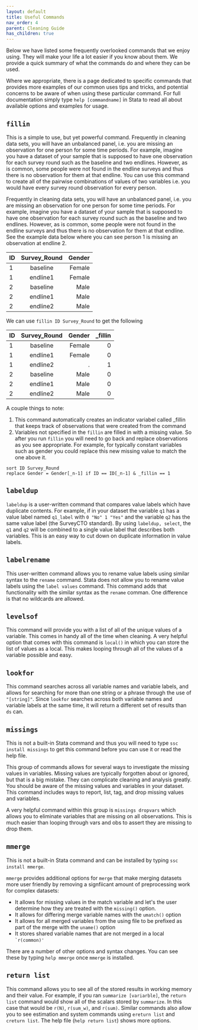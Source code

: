 ```yaml
---
layout: default
title: Useful Commands
nav_order: 4
parent: Cleaning Guide
has_children: true
---
```


Below we have listed some frequently overlooked commands that we enjoy using. They will make your life a lot easier if you know about them. We provide a quick summary of what the commands do and where they can be used. 

Where we appropriate, there is a page dedicated to specific commands that provides more examples of our common uses tips and tricks, and potential concerns to be aware of when using these particular command.  For full documentation simply type `help [commandname]` in Stata to read all about available options and examples for usage.

## `fillin`

This is a simple to use, but yet powerful command. Frequently in cleaning data sets, you will have an unbalanced panel, i.e. you are missing an observation for one person for some time periods. For example, imagine you have a dataset of your sample that is supposed to have one observation for each survey round such as the baseline and two endlines. However, as is common, some people were not found in the endline surveys and thus there is no observation for them at that endline. You can use this command to create all of the pairwise combinations of values of two variables i.e. you would have every survey round observation for every person. 

Frequently in cleaning data sets, you will have an unbalanced panel, i.e. you are missing an observation for one person for some time periods. For example, imagine you have a dataset of your sample that is supposed to have one observation for each survey round such as the baseline and two endlines. However, as is common, some people were not found in the endline surveys and thus there is no observation for them at that endline. See the example data below where you can see person 1 is missing an observation at endline 2. 

| ID          | Survey_Round | Gender     |
| :---        |    :----:   |          ---: |
| 1      | baseline      | Female  |
| 1   	| endline1        | Female      |
| 2      | baseline       | Male   |
| 2   	| endline1        | Male     |
| 2   	| endline2       | Male      |

We can use `fillin ID Survey_Round` to get the following

| ID          | Survey_Round | Gender      | \_fillin 	|
| :---        |    :----:    |        ---: | 	    ---:|
| 1           | baseline     | Female  	   | 0		|
| 1   	      | endline1     | Female      |0 		|
| 1   	      | endline2     | .  	   |1 		|
| 2           | baseline     | Male   	   |0		|
| 2   	      | endline1     | Male        |0		|
| 2           | endline2     | Male        |0		|

A couple things to note:
  1. This command automatically creates an indicator variabel called \_fillin that keeps track of observations that were created from the command
  2. Variables not specified in the `fillin` are filled in with a missing value. So after you run `fillin` you will need to go back and replace observations as you see appropriate. For example, for typically constant variables such as gender you could replace this new missing value to match the one above it. 
  
  ```
  sort ID Survey_Round
  replace Gender = Gender[_n-1] if ID == ID[_n-1] & _fillin == 1 
  ```

## `labeldup`

`labeldup` is a user-written command that compares value labels which have duplicate contents. For example, if in your dataset the variable `q1` has a value label named `q1_label` with `0 "No" 1 "Yes"` and the variable `q2` has the same value label (the SurveyCTO standard). By using `labeldup, select`, the `q1` and `q2` will be combined to a single value label that describes both variables. This is an easy way to cut down on duplicate information in value labels.

## `labelrename`

This user-written command allows you to rename value labels using similar syntax to the `rename` command. Stata does not allow you to rename value labels using the `label values` command. This command adds that functionality with the similar syntax as the `rename` comman. One difference is that no wildcards are allowed.

## `levelsof`

This command will provide you with a list of all of the unique values of a variable. This comes in handy all of the time when cleaning. A very helpful option that comes with this command is `local()` in which you can store the list of values as a local. This makes looping through all of the values of a variable possible and easy. 

## `lookfor`

This command searches across all variable names and variable labels, and allows for searching for more than one string or a phrase through the use of `"[string]"`. Since `lookfor` searches across both variable names and variable labels at the same time, it will return a different set of results than `ds` can.

## `missings`

This is not a built-in Stata command and thus you will need to type `ssc install missings` to get this command before you can use it or read the help file.

This group of commands allows for several ways to investigate the missing values in variables. Missing values are typically forgotten about or ignored, but that is a big mistake. They can complicate cleaning and analysis greatly. You should be aware of the missing values and variables in your dataset. This command includes ways to report, list, tag, and drop missing values and variables. 

A very helpful command within this group is `missings dropvars` which allows you to eliminate variables that are missing on all observations. This is much easier than looping through vars and obs to assert they are missing to drop them. 

## `mmerge`

This is not a built-in Stata command and can be installed by typing `ssc install mmerge`.

`mmerge` provides additional options for `merge` that make merging datasets more user friendly by removing a signfiicant amount of preprocessing work for complex datasets:
  - It allows for missing values in the match variable and let's the user determine how they are treated with the `missing()` option.
  - It allows for differing merge variable names with the `umatch()` option
  - It allows for all merged variables from the using file to be prefixed as part of the merge with the `uname()` option
  - It stores shared variable names that are not merged in a local `` `r(common)' ``

There are a number of other options and syntax changes. You can see these by typing `help mmerge` once `mmerge` is installed. 

## `return list`

This command allows you to see all of the stored results in working memory and their value. For example, if you ran `summarize [variarble]`, the `return list` command would show all of the scalars stored by `summarize`. In this case that would be `r(N)`, `r(sum_w)`, and `r(sum)`. Similar commands also allow you to see estimation and system commands using `ereturn list` and `creturn list`. The help file (`help return list`) shows more options.


